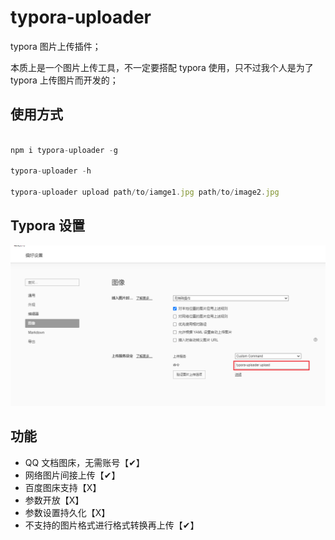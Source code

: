 # typora-uploader

typora 图片上传插件；

本质上是一个图片上传工具，不一定要搭配 typora 使用，只不过我个人是为了 typora 上传图片而开发的；



## 使用方式

```javascript

npm i typora-uploader -g

typora-uploader -h

typora-uploader upload path/to/iamge1.jpg path/to/image2.jpg

```



## Typora 设置

<img src="./assets/typora.png" alt="typora_settings" style="zoom: 80%;" />

## 功能

- QQ 文档图床，无需账号【✔】
- 网络图片间接上传【✔】
- 百度图床支持【X】
- 参数开放【X】
- 参数设置持久化【X】
- 不支持的图片格式进行格式转换再上传【✔】
